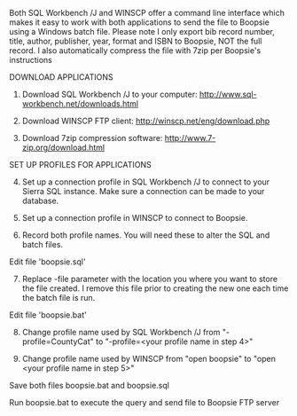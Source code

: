 Both SQL Workbench /J and WINSCP offer a command line interface which makes it easy to work with both applications to send the file to Boopsie using a Windows batch file.  Please note I only export bib record number, title, author, publisher, year, format and ISBN to Boopsie, NOT the full record.  I also automatically compress the file with 7zip per Boopsie's instructions

DOWNLOAD APPLICATIONS

1. Download SQL Workbench /J to your computer: http://www.sql-workbench.net/downloads.html

2. Download WINSCP FTP client: http://winscp.net/eng/download.php

3. Download 7zip compression software: http://www.7-zip.org/download.html 

SET UP PROFILES FOR APPLICATIONS

4. Set up a connection profile in SQL Workbench /J to connect to your Sierra SQL instance.  Make sure a connection can be made to your database.

5. Set up a connection profile in WINSCP to connect to Boopsie.  

6. Record both profile names.  You will need these to alter the SQL and batch files.

Edit file 'boopsie.sql'

7. Replace -file parameter with the location you where you want to store the file created.  I remove this file prior to creating the new one each time the batch file is run.

Edit file 'boopsie.bat'

8. Change profile name used by SQL Workbench /J from "-profile=CountyCat" to "-profile=<your profile name in step 4>"

9. Change profile name used by WINSCP from "open boopsie" to "open <your profile name in step 5>"

Save both files boopsie.bat and boopsie.sql

Run boopsie.bat to execute the query and send file to Boopsie FTP server

